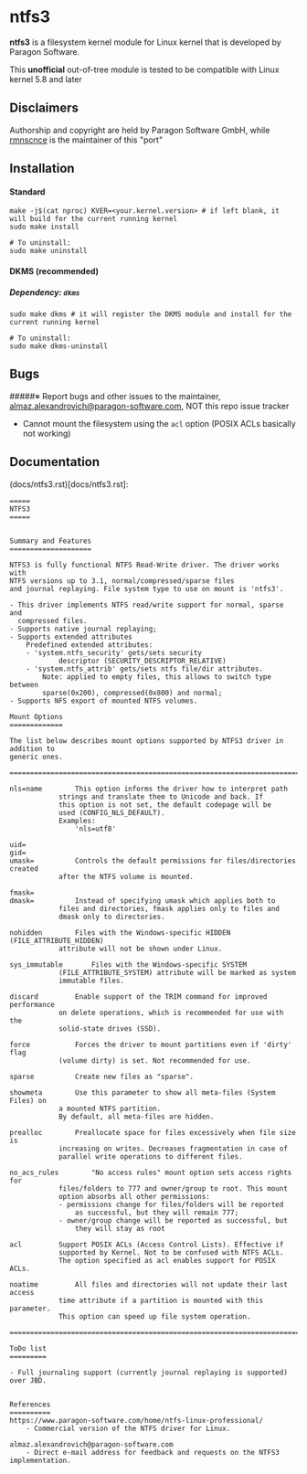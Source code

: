 # ntfs3

**ntfs3** is a filesystem kernel module for Linux kernel that is developed by Paragon Software.

This **unofficial** out-of-tree module is tested to be compatible with Linux kernel 5.8 and later

## Disclaimers
Authorship and copyright are held by Paragon Software GmbH, while [rmnscnce](https://www.github.com/rmnscnce) is the maintainer of this "port"

## Installation
#### Standard
~~~
make -j$(cat nproc) KVER=<your.kernel.version> # if left blank, it will build for the current running kernel
sudo make install

# To uninstall:
sudo make uninstall
~~~

#### DKMS (recommended)
##### Dependency: `dkms`
~~~
sudo make dkms # it will register the DKMS module and install for the current running kernel

# To uninstall:
sudo make dkms-uninstall
~~~

## Bugs
#####※ Report bugs and other issues to the maintainer, almaz.alexandrovich@paragon-software.com, NOT this repo issue tracker
- Cannot mount the filesystem using the `acl` option (POSIX ACLs basically not working)

## Documentation
(docs/ntfs3.rst)[docs/ntfs3.rst]:
~~~
=====
NTFS3
=====


Summary and Features
====================

NTFS3 is fully functional NTFS Read-Write driver. The driver works with
NTFS versions up to 3.1, normal/compressed/sparse files
and journal replaying. File system type to use on mount is 'ntfs3'.

- This driver implements NTFS read/write support for normal, sparse and
  compressed files.
- Supports native journal replaying;
- Supports extended attributes
	Predefined extended attributes:
	- 'system.ntfs_security' gets/sets security
			descriptor (SECURITY_DESCRIPTOR_RELATIVE)
	- 'system.ntfs_attrib' gets/sets ntfs file/dir attributes.
		Note: applied to empty files, this allows to switch type between
		sparse(0x200), compressed(0x800) and normal;
- Supports NFS export of mounted NTFS volumes.

Mount Options
=============

The list below describes mount options supported by NTFS3 driver in addition to
generic ones.

===============================================================================

nls=name		This option informs the driver how to interpret path
			strings and translate them to Unicode and back. If
			this option is not set, the default codepage will be
			used (CONFIG_NLS_DEFAULT).
			Examples:
				'nls=utf8'

uid=
gid=
umask=			Controls the default permissions for files/directories created
			after the NTFS volume is mounted.

fmask=
dmask=			Instead of specifying umask which applies both to
			files and directories, fmask applies only to files and
			dmask only to directories.

nohidden		Files with the Windows-specific HIDDEN (FILE_ATTRIBUTE_HIDDEN)
			attribute will not be shown under Linux.

sys_immutable		Files with the Windows-specific SYSTEM
			(FILE_ATTRIBUTE_SYSTEM) attribute will be marked as system
			immutable files.

discard			Enable support of the TRIM command for improved performance
			on delete operations, which is recommended for use with the
			solid-state drives (SSD).

force			Forces the driver to mount partitions even if 'dirty' flag
			(volume dirty) is set. Not recommended for use.

sparse			Create new files as "sparse".

showmeta		Use this parameter to show all meta-files (System Files) on
			a mounted NTFS partition.
			By default, all meta-files are hidden.

prealloc		Preallocate space for files excessively when file size is
			increasing on writes. Decreases fragmentation in case of
			parallel write operations to different files.

no_acs_rules		"No access rules" mount option sets access rights for
			files/folders to 777 and owner/group to root. This mount
			option absorbs all other permissions:
			- permissions change for files/folders will be reported
				as successful, but they will remain 777;
			- owner/group change will be reported as successful, but
				they will stay as root

acl			Support POSIX ACLs (Access Control Lists). Effective if
			supported by Kernel. Not to be confused with NTFS ACLs.
			The option specified as acl enables support for POSIX ACLs.

noatime			All files and directories will not update their last access
			time attribute if a partition is mounted with this parameter.
			This option can speed up file system operation.

===============================================================================

ToDo list
=========

- Full journaling support (currently journal replaying is supported) over JBD.


References
==========
https://www.paragon-software.com/home/ntfs-linux-professional/
	- Commercial version of the NTFS driver for Linux.

almaz.alexandrovich@paragon-software.com
	- Direct e-mail address for feedback and requests on the NTFS3 implementation.
~~~
